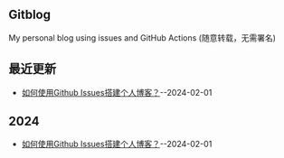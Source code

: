 ## Gitblog
My personal blog using issues and GitHub Actions (随意转载，无需署名)

## 最近更新
- [如何使用Github Issues搭建个人博客？](https://github.com/humyna/gitblog/issues/1)--2024-02-01
## 2024
- [如何使用Github Issues搭建个人博客？](https://github.com/humyna/gitblog/issues/1)--2024-02-01
